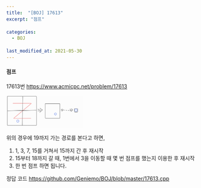 ```yaml
---
title:  "[BOJ] 17613"
excerpt: "점프"

categories:
  - BOJ

last_modified_at: 2021-05-30
---
```


#### 점프

17613번 <https://www.acmicpc.net/problem/17613>

<img src = "/assets/images/boj/1074.jpg" width = "40%" height = "40%">

위의 경우에 19까지 가는 경로를 본다고 하면,<br>
1. 1, 3, 7, 15를 거쳐서 15까지 간 후 재시작<br>
2. 15부터 18까지 갈 때, 1번에서 3을 이동할 때 몇 번 점프를 했는지 이용한 후 재시작<br>
3. 한 번 점프
하면 됩니다.

정답 코드 <https://github.com/Geniemo/BOJ/blob/master/17613.cpp>